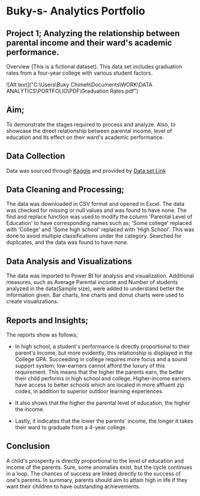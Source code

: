 # Buky-s- Analytics Portfolio

## Project 1; Analyzing the relationship between parental income and their ward's academic performance.

Overview
(This is a fictional dataset).
This data set includes graduation rates from a four-year college with various student factors.

![Alt text]("C:\Users\Buky Chimeh\Documents\WORK\DATA ANALYTICS\PORTFOLIO\PDF\Graduation Rates.pdf")


## Aim; 
To demonstrate the stages required to process and analyze. Also, to showcase the direct relationship between parental income, level of education and its effect on their ward's academic performance. 

## Data Collection
Data was sourced through [Kaggle](kaggle.com) and provided by [Data set Link](https://roycekimmons.com/tools/generated_data/graduation_rate)

## Data Cleaning and Processing;
The data was downloaded in CSV format and opened in Excel. The data was checked for missing or null values and was found to have none. The find and replace function was used to modify the column 'Parental Level of Education' to have corresponding names such as; 'Some college' replaced with 'College' and 'Some high school' replaced with 'High School'. This was done to avoid multiple classifications under the category. Searched for duplicates, and the data was found to have none.

## Data Analysis and Visualizations
The data was imported to Power BI for analysis and visualization. Additional measures, such as Average Parental income and Number of students analyzed in the data(Sample size), were added to understand better the information given. Bar charts, line charts and donut charts were used to create visualizations. 

## Reports and Insights;
The reports show as follows;
* In high school, a student's performance is directly proportional to their parent's income, but more evidently, this relationship is displayed in the College GPA. Succeeding in college requires more focus and a sound support system; low-earners cannot afford the luxury of this requirement. This means that the higher the parents earn, the better their child performs in high school and college. Higher-income earners have access to better schools which are located in more affluent zip codes, in addition to superior outdoor learning experiences.

* It also shows that the higher the parental level of education, the higher the income.

* Lastly, it indicates that the lower the parents' income, the longer it takes their ward to graduate from a 4-year college. 

## Conclusion
A child's prosperity is directly proportional to the level of education and income of the parents. Sure, some anomalies exist, but the cycle continues in a loop. The chances of success are linked directly to the success of one's parents. In summary, parents should aim to attain high in life if they want their children to have outstanding achievements.







